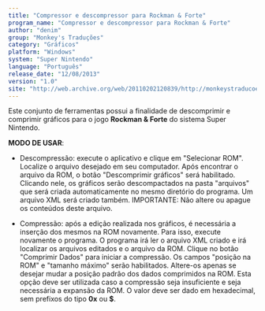 ```yaml
---
title: "Compressor e descompressor para Rockman & Forte"
program_name: "Compressor e descompressor para Rockman & Forte"
author: "denim"
group: "Monkey's Traduções"
category: "Gráficos"
platform: "Windows"
system: "Super Nintendo"
language: "Português"
release_date: "12/08/2013"
version: "1.0"
site: "http://web.archive.org/web/20110202120839/http://monkeystraducoes.com/ (fora do ar)"
---
```

Este conjunto de ferramentas possui a finalidade de descomprimir e comprimir gráficos para o jogo <b>Rockman & Forte</b> do sistema Super Nintendo.

<b>MODO DE USAR</b>:

- Descompressão: execute o aplicativo e clique em "Selecionar ROM". Localize o arquivo desejado em seu computador. Após encontrar o arquivo da ROM, o botão "Descomprimir gráficos" será habilitado. Clicando nele, os gráficos serão descompactados na pasta "arquivos" que será criada automaticamente no mesmo diretório do programa. Um arquivo XML será criado também. IMPORTANTE: Não altere ou apague os conteúdos deste arquivo.

- Compressão: após a edição realizada nos gráficos, é necessária a inserção dos mesmos na ROM novamente. Para isso, execute novamente o programa. O programa irá ler o arquivo XML criado e irá localizar os arquivos editados e o arquivo da ROM. Clique no botão "Comprimir Dados" para iniciar a compressão. Os campos "posição na ROM" e "tamanho máximo" serão habilitados. Altere-os apenas se desejar mudar a posição padrão dos dados comprimidos na ROM. Esta opção deve ser utilizada caso a compressão seja insuficiente e seja necessária a expansão da ROM. O valor deve ser dado em hexadecimal, sem prefixos do tipo <b>0x</b> ou <b>$</b>.
